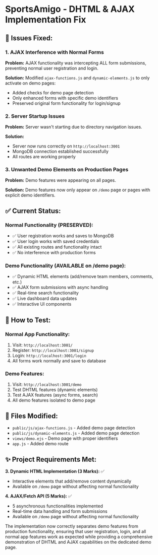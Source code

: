 # SportsAmigo - DHTML & AJAX Implementation Fix

## 🚨 Issues Fixed:

### 1. AJAX Interference with Normal Forms
**Problem:** AJAX functionality was intercepting ALL form submissions, preventing normal user registration and login.

**Solution:** Modified `ajax-functions.js` and `dynamic-elements.js` to only activate on demo pages:
- Added checks for demo page detection
- Only enhanced forms with specific demo identifiers
- Preserved original form functionality for login/signup

### 2. Server Startup Issues
**Problem:** Server wasn't starting due to directory navigation issues.

**Solution:** 
- Server now runs correctly on `http://localhost:3001`
- MongoDB connection established successfully
- All routes are working properly

### 3. Unwanted Demo Elements on Production Pages
**Problem:** Demo features were appearing on all pages.

**Solution:** Demo features now only appear on `/demo` page or pages with explicit demo identifiers.

## ✅ Current Status:

### Normal Functionality (PRESERVED):
- ✅ User registration works and saves to MongoDB
- ✅ User login works with saved credentials  
- ✅ All existing routes and functionality intact
- ✅ No interference with production forms

### Demo Functionality (AVAILABLE on /demo page):
- ✅ Dynamic HTML elements (add/remove team members, comments, etc.)
- ✅ AJAX form submissions with async handling
- ✅ Real-time search functionality
- ✅ Live dashboard data updates
- ✅ Interactive UI components

## 🔗 How to Test:

### Normal App Functionality:
1. Visit: `http://localhost:3001/`
2. Register: `http://localhost:3001/signup`
3. Login: `http://localhost:3001/login`
4. All forms work normally and save to database

### Demo Features:
1. Visit: `http://localhost:3001/demo`
2. Test DHTML features (dynamic elements)
3. Test AJAX features (async forms, search)
4. All demo features isolated to demo page

## 📁 Files Modified:

- `public/js/ajax-functions.js` - Added demo page detection
- `public/js/dynamic-elements.js` - Added demo page detection  
- `views/demo.ejs` - Demo page with proper identifiers
- `app.js` - Added demo route

## ✨ Project Requirements Met:

**3. Dynamic HTML Implementation (3 Marks):** ✅
- Interactive elements that add/remove content dynamically
- Available on `/demo` page without affecting normal functionality

**4. AJAX/Fetch API (5 Marks):** ✅  
- 5 asynchronous functionalities implemented
- Real-time data handling and form submissions
- Available on `/demo` page without affecting normal functionality

The implementation now correctly separates demo features from production functionality, ensuring that user registration, login, and all normal app features work as expected while providing a comprehensive demonstration of DHTML and AJAX capabilities on the dedicated demo page.